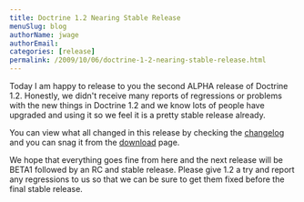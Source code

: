 ```yaml
---
title: Doctrine 1.2 Nearing Stable Release
menuSlug: blog
authorName: jwage 
authorEmail: 
categories: [release]
permalink: /2009/10/06/doctrine-1-2-nearing-stable-release.html
---
```

Today I am happy to release to you the second ALPHA release of Doctrine
1.2. Honestly, we didn't receive many reports of regressions or problems
with the new things in Doctrine 1.2 and we know lots of people have
upgraded and using it so we feel it is a pretty stable release already.

You can view what all changed in this release by checking the
[changelog](http://www.doctrine-project.org/change_log/1_2_0_ALPHA2) and
you can snag it from the
[download](http://www.doctrine-project.org/download) page.

We hope that everything goes fine from here and the next release will be
BETA1 followed by an RC and stable release. Please give 1.2 a try and
report any regressions to us so that we can be sure to get them fixed
before the final stable release.
